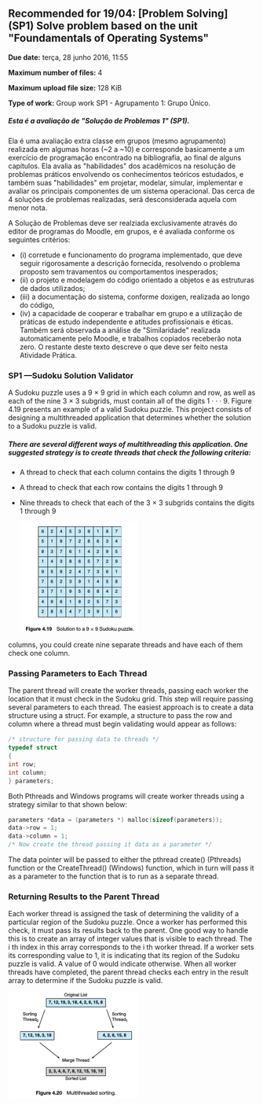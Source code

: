 ## Recommended for 19/04: \[Problem Solving\] (SP1) Solve problem based on the unit "Foundamentals of Operating Systems"
**Due date:** terça, 28 junho 2016, 11:55

**Maximum number of files:** 4

**Maximum upload file size:** 128 KiB

**Type of work:** Group work SP1 - Agrupamento 1: Grupo Único.

##### Esta é a avaliação de "Solução de Problemas 1" (SP1).

Ela é uma avaliação extra classe em grupos (mesmo agrupamento) realizada em algumas horas (~2 a ~10) e corresponde basicamente a um exercício de programação encontrado na bibliografia, ao final de alguns capítulos. Ela avalia as "habilidades" dos acadêmicos na resolução de problemas práticos envolvendo os conhecimentos teóricos estudados, e também suas "habilidades" em projetar, modelar, simular, implementar e avaliar os principais componentes de um sistema operacional. Das cerca de 4 soluções de problemas realizadas, será desconsiderada aquela com menor nota.

A Solução de Problemas deve ser realziada exclusivamente através do editor de programas do Moodle, em grupos, e é avaliada conforme os seguintes critérios:
* (i) corretude e funcionamento do programa implementado, que deve seguir rigorosamente a descrição fornecida, resolvendo o problema proposto sem travamentos ou comportamentos inesperados;
* (ii) o projeto e modelagem do código orientado a objetos e as estruturas de dados utilizados;
* (iii) a documentação do sistema, conforme doxigen, realizada ao longo do código,
* (iv) a capacidade de cooperar e trabalhar em grupo e a utilização de práticas de estudo independente e atitudes profissionais e éticas. Também será observada a análise de "Similaridade" realizada automaticamente pelo Moodle, e trabalhos copiados receberão nota zero. O restante deste texto descreve o que deve ser feito nesta Atividade Prática.

### SP1  —Sudoku Solution Validator

A Sudoku puzzle uses a 9 × 9 grid in which each column and row, as well as each of the nine 3 × 3 subgrids, must contain all of the digits 1 · · · 9. Figure 4.19 presents an example of a valid Sudoku puzzle. This project consists of designing a multithreaded application that determines whether the solution to a Sudoku puzzle is valid.

##### There are several different ways of multithreading this application. One suggested strategy is to create threads that check the following criteria:

* A thread to check that each column contains the digits 1 through 9
* A thread to check that each row contains the digits 1 through 9
* Nine threads to check that each of the 3 × 3 subgrids contains the digits 1 through 9

  ![Sudoku game](resources/sudoku.png)

 columns, you could create nine separate threads and have each of them check one column.

### Passing Parameters to Each Thread

The parent thread will create the worker threads, passing each worker the location that it must check in the Sudoku grid. This step will require passing several parameters to each thread. The easiest approach is to create a data structure using a struct. For example, a structure to pass the row and column where a thread must begin validating would appear as follows:

```c++
/* structure for passing data to threads */
typedef struct
{
int row;
int column;
} parameters;
```

Both Pthreads and Windows programs will create worker threads using a strategy similar to that shown below:

```c++
parameters *data = (parameters *) malloc(sizeof(parameters));
data->row = 1;
data->column = 1;
/* Now create the thread passing it data as a parameter */
```

The data pointer will be passed to either the pthread create() (Pthreads) function or the CreateThread() (Windows) function, which in turn will pass it as a parameter to the function that is to run as a separate thread.

### Returning Results to the Parent Thread

Each worker thread is assigned the task of determining the validity of a particular region of the Sudoku puzzle. Once a worker has performed this check, it must pass its results back to the parent. One good way to handle this is to create an array of integer values that is visible to each thread. The i th index in this array corresponds to the i th worker thread. If a worker sets its corresponding value to 1, it is indicating that its region of the Sudoku puzzle is valid. A value of 0 would indicate otherwise. When all worker threads have completed, the parent thread checks each entry in the result array to determine if the Sudoku puzzle is valid.

![Multithreaded Sorting](resources/multithreaded_sorting.png)
